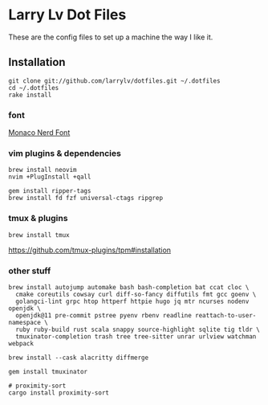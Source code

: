 # Larry Lv Dot Files

These are the config files to set up a machine the way I like it.

## Installation

```
git clone git://github.com/larrylv/dotfiles.git ~/.dotfiles
cd ~/.dotfiles
rake install
```
### font

[Monaco Nerd Font](https://github.com/larrylv/monaco-nerd-font)

### vim plugins & dependencies

```
brew install neovim
nvim +PlugInstall +qall

gem install ripper-tags
brew install fd fzf universal-ctags ripgrep
```

### tmux & plugins

```
brew install tmux
```

https://github.com/tmux-plugins/tpm#installation

### other stuff

```
brew install autojump automake bash bash-completion bat ccat cloc \
  cmake coreutils cowsay curl diff-so-fancy diffutils fmt gcc goenv \
  golangci-lint grpc htop httperf httpie hugo jq mtr ncurses nodenv openjdk \
  openjdk@11 pre-commit pstree pyenv rbenv readline reattach-to-user-namespace \
  ruby ruby-build rust scala snappy source-highlight sqlite tig tldr \
  tmuxinator-completion trash tree tree-sitter unrar urlview watchman webpack

brew install --cask alacritty diffmerge

gem install tmuxinator

# proximity-sort
cargo install proximity-sort
```
